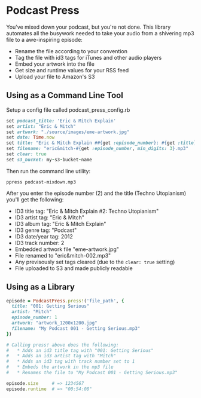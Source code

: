 Podcast Press
=============

You've mixed down your podcast, but you're not done. This library automates all the busywork needed to take your audio from a shivering mp3 file to a awe-inspiring episode:

  * Rename the file according to your convention
  * Tag the file with id3 tags for iTunes and other audio players
  * Embed your artwork into the file
  * Get size and runtime values for your RSS feed
  * Upload your file to Amazon's S3


Using as a Command Line Tool
----------------------------

Setup a config file called podcast_press_config.rb

```ruby
set podcast_title: 'Eric & Mitch Explain'
set artist: "Eric & Mitch"
set artwork: "./source/images/eme-artwork.jpg"
set date: Time.now
set title: "Eric & Mitch Explain ##{get :episode_number}: #{get :title}"
set filename: "eric&mitch-#{get :episode_number, min_digits: 3}.mp3"
set clear: true
set s3_bucket: my-s3-bucket-name
```

Then run the command line utility:

`ppress podcast-mixdown.mp3`

After you enter the episode number (2) and the title (Techno Utopianism) you'll get the following:

* ID3 title tag: "Eric & Mitch Explain #2: Techno Utopianism"
* ID3 artist tag: "Eric & Mitch"
* ID3 album tag: "Eric & Mitch Explain"
* ID3 genre tag: "Podcast"
* ID3 date/year tag: 2012
* ID3 track number: 2
* Embedded artwork file "eme-artwork.jpg"
* File renamed to "eric&mitch-002.mp3"
* Any previsously set tags cleared (due to the `clear: true` setting)
* File uploaded to S3 and made publicly readable


Using as a Library
------------------

```ruby
episode = PodcastPress.press!('file_path', {
  title: "001: Getting Serious"
  artist: "Mitch"
  episode_number: 1
  artwork: "artwork_1200x1200.jpg"
  filename: "My Podcast 001 - Getting Serious.mp3"
})

# Calling press! above does the following:
#   * Adds an id3 title tag with "001: Getting Serious"
#   * Adds an id3 artist tag with "Mitch"
#   * Adds an id3 tag with track number set to 1
#   * Embeds the artwork in the mp3 file
#   * Renames the file to "My Podcast 001 - Getting Serious.mp3"

episode.size     # => 1234567
episode.runtime  # => "00:54:08"
```
